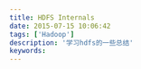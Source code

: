 ```yaml
---
title: HDFS Internals
date: 2015-07-15 10:06:42
tags: ['Hadoop']
description: '学习hdfs的一些总结'
keywords:
---
```

